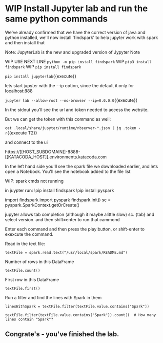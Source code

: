 # WIP Install Jupyter lab and run the same python commands

We've already confirmed that we have the correct version of java and python installed, we'll now install `findspark' to help jupyter work with spark and then install that

Note: JupyterLab is the new and upgraded version of Jypyter Note

WIP   USE NEXT LINE `python -m pip install findspark`
WIP `pip3 install findspark`
WIP `pip install findspark`

`pip install jupyterlab`{{execute}}


lets start jupyter with the --ip option, since the default it only for localhost:888

`jupyter lab --allow-root --no-browser --ip=0.0.0.0`{{execute}}

In the stdout you'll see the url and token needed to access the website.

But we can get the token with this command as well:

`cat .local/share/jupyter/runtime/nbserver-*.json | jq .token -r`{{execute T2}}

and connect to the ui

 https://[[HOST_SUBDOMAIN]]-8888-[[KATACODA_HOST]].environments.katacoda.com

 In the left hand side you'll see the spark file we downloaded earlier, and lets open a Notebook.
 You'll see the notebook added to the file list

 WIP: spark cmds not running


in juypter run:
!pip install findspark
!pip install pyspark

import findspark
import pyspark
findspark.init()
sc = pyspark.SparkContext.getOrCreate()


jupyter allows tab completion (although it maybe alittle slow)
sc. {tab} and select  version. and then shift=enter to run that cammond

Enter each command and then press the play button, or shift-enter to exexcute the command.

Read in the text file:

`textFile = spark.read.text("/usr/local/spark/README.md")`

 Number of rows in this DataFrame

`textFile.count() `

First row in this DataFrame

`textFile.first() `

Run a filter and find the lines with Spark in them

`linesWithSpark = textFile.filter(textFile.value.contains("Spark"))`

`textFile.filter(textFile.value.contains("Spark")).count()  # How many lines contain "Spark"?`

## Congrate's - you've finished the lab.
